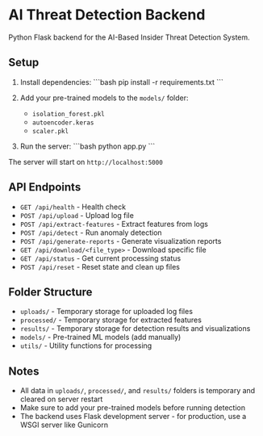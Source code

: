 # AI Threat Detection Backend

Python Flask backend for the AI-Based Insider Threat Detection System.

## Setup

1. Install dependencies:
\`\`\`bash
pip install -r requirements.txt
\`\`\`

2. Add your pre-trained models to the `models/` folder:
   - `isolation_forest.pkl`
   - `autoencoder.keras`
   - `scaler.pkl`

3. Run the server:
\`\`\`bash
python app.py
\`\`\`

The server will start on `http://localhost:5000`

## API Endpoints

- `GET /api/health` - Health check
- `POST /api/upload` - Upload log file
- `POST /api/extract-features` - Extract features from logs
- `POST /api/detect` - Run anomaly detection
- `POST /api/generate-reports` - Generate visualization reports
- `GET /api/download/<file_type>` - Download specific file
- `GET /api/status` - Get current processing status
- `POST /api/reset` - Reset state and clean up files

## Folder Structure

- `uploads/` - Temporary storage for uploaded log files
- `processed/` - Temporary storage for extracted features
- `results/` - Temporary storage for detection results and visualizations
- `models/` - Pre-trained ML models (add manually)
- `utils/` - Utility functions for processing

## Notes

- All data in `uploads/`, `processed/`, and `results/` folders is temporary and cleared on server restart
- Make sure to add your pre-trained models before running detection
- The backend uses Flask development server - for production, use a WSGI server like Gunicorn
